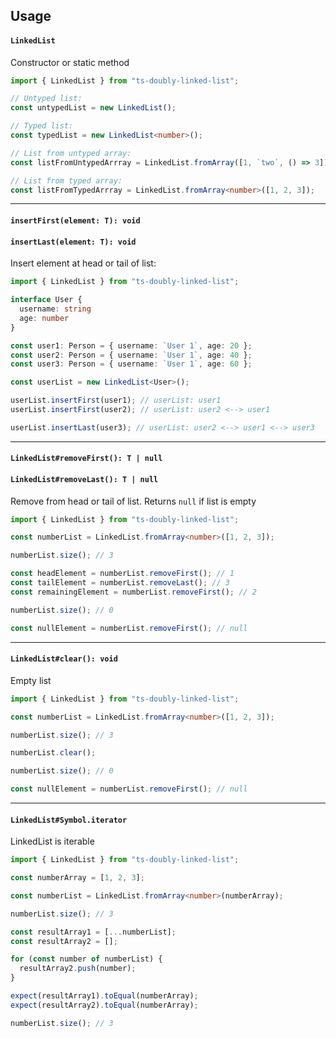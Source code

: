 ## Usage

#### `LinkedList`
Constructor or static method
```ts
import { LinkedList } from "ts-doubly-linked-list";

// Untyped list:
const untypedList = new LinkedList();

// Typed list:
const typedList = new LinkedList<number>();

// List from untyped array:
const listFromUntypedArrray = LinkedList.fromArray([1, `two`, () => 3]);

// List from typed array:
const listFromTypedArrray = LinkedList.fromArray<number>([1, 2, 3]);
```
---
#### `insertFirst(element: T): void`
#### `insertLast(element: T): void`
Insert element at head or tail of list:
```ts
import { LinkedList } from "ts-doubly-linked-list";

interface User {
  username: string
  age: number
}

const user1: Person = { username: `User 1`, age: 20 };
const user2: Person = { username: `User 1`, age: 40 };
const user3: Person = { username: `User 1`, age: 60 };

const userList = new LinkedList<User>();

userList.insertFirst(user1); // userList: user1
userList.insertFirst(user2); // userList: user2 <--> user1

userList.insertLast(user3); // userList: user2 <--> user1 <--> user3
```
---

#### `LinkedList#removeFirst(): T | null`
#### `LinkedList#removeLast(): T | null`
Remove from head or tail of list. Returns `null` if list is empty
```ts
import { LinkedList } from "ts-doubly-linked-list";

const numberList = LinkedList.fromArray<number>([1, 2, 3]);

numberList.size(); // 3

const headElement = numberList.removeFirst(); // 1
const tailElement = numberList.removeLast(); // 3
const remainingElement = numberList.removeFirst(); // 2

numberList.size(); // 0

const nullElement = numberList.removeFirst(); // null
```

---

#### `LinkedList#clear(): void`
Empty list
```ts
import { LinkedList } from "ts-doubly-linked-list";

const numberList = LinkedList.fromArray<number>([1, 2, 3]);

numberList.size(); // 3

numberList.clear();

numberList.size(); // 0

const nullElement = numberList.removeFirst(); // null
```

---

#### `LinkedList#Symbol.iterator`
LinkedList is iterable
```ts
import { LinkedList } from "ts-doubly-linked-list";

const numberArray = [1, 2, 3];

const numberList = LinkedList.fromArray<number>(numberArray);

numberList.size(); // 3

const resultArray1 = [...numberList];
const resultArray2 = [];

for (const number of numberList) {
  resultArray2.push(number);
}

expect(resultArray1).toEqual(numberArray);
expect(resultArray2).toEqual(numberArray);

numberList.size(); // 3
```
